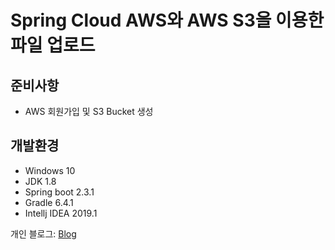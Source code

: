 # Spring Cloud AWS와 AWS S3을 이용한 파일 업로드

## 준비사항 
* AWS 회원가입 및 S3 Bucket 생성 

## 개발환경
* Windows 10
* JDK 1.8
* Spring boot 2.3.1
* Gradle 6.4.1
* Intellj IDEA 2019.1

개인 블로그: [Blog](https://willseungh0.tistory.com/manage/newpost/2?type=post&returnURL=https%3A%2F%2Fwillseungh0.tistory.com%2F2)
